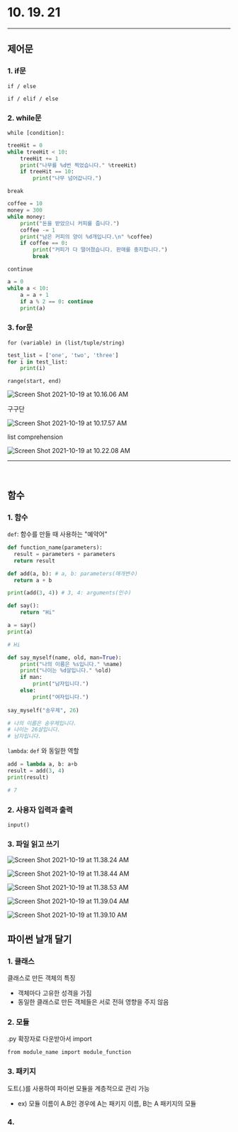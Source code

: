 # 10. 19. 21

<hr />

## 제어문



### 1. if문

`if / else`

`if / elif / else`







### 2. while문

`while [condition]:`

```python
treeHit = 0
while treeHit < 10:
    treeHit += 1
    print("나무를 %d번 찍었습니다." %treeHit)
    if treeHit == 10:
        print("나무 넘어갑니다.")
```



`break`

```python
coffee = 10
money = 300
while money:
    print("돈을 받았으니 커피를 줍니다.")
    coffee -= 1
    print("남은 커피의 양이 %d개입니다.\n" %coffee)
    if coffee == 0:
        print("커피가 다 떨어졌습니다. 판매를 중지합니다.")
        break
```



`continue`

```python
a = 0
while a < 10:
    a = a + 1
    if a % 2 == 0: continue
    print(a)
```





### 3. for문

`for (variable) in (list/tuple/string)`

```python
test_list = ['one', 'two', 'three']
for i in test_list:
    print(i)
```



`range(start, end)`

![Screen Shot 2021-10-19 at 10.16.06 AM](/Users/Woody/Desktop/bigdata_github/screenshots/Screen%20Shot%202021-10-19%20at%2010.16.06%20AM.png)



구구단

![Screen Shot 2021-10-19 at 10.17.57 AM](/Users/Woody/Desktop/bigdata_github/screenshots/Screen%20Shot%202021-10-19%20at%2010.17.57%20AM.png)



list comprehension

![Screen Shot 2021-10-19 at 10.22.08 AM](/Users/Woody/Desktop/bigdata_github/screenshots/Screen%20Shot%202021-10-19%20at%2010.22.08%20AM.png)



<hr />

<br />



## 함수

### 1. 함수

`def`: 함수를 만들 때 사용하는 "예약어"

```python
def function_name(parameters):
  result = parameters + parameters
  return result
```

```python
def add(a, b): # a, b: parameters(매개변수)
  return a + b

print(add(3, 4)) # 3, 4: arguments(인수)
```

```python
def say():
    return "Hi"

a = say()
print(a)

# Hi
```

```python
def say_myself(name, old, man=True):
    print("나의 이름은 %s입니다." %name)
    print("나이는 %d살입니다." %old)
    if man:
        print("남자입니다.")
    else:
        print("여자입니다.")
        
say_myself("송우제", 26)

# 나의 이름은 송우제입니다.
# 나이는 26살입니다.
# 남자입니다.
```



`lambda`: `def` 와 동일한 역할

```python
add = lambda a, b: a+b
result = add(3, 4)
print(result)

# 7
```





### 2. 사용자 입력과 출력

`input()`





### 3. 파일 읽고 쓰기

![Screen Shot 2021-10-19 at 11.38.24 AM](/Users/Woody/Desktop/bigdata_github/screenshots/Screen%20Shot%202021-10-19%20at%2011.38.24%20AM.png)

![Screen Shot 2021-10-19 at 11.38.44 AM](/Users/Woody/Desktop/bigdata_github/screenshots/Screen%20Shot%202021-10-19%20at%2011.38.44%20AM.png)

![Screen Shot 2021-10-19 at 11.38.53 AM](/Users/Woody/Desktop/bigdata_github/screenshots/Screen%20Shot%202021-10-19%20at%2011.38.53%20AM.png)

![Screen Shot 2021-10-19 at 11.39.04 AM](/Users/Woody/Desktop/bigdata_github/screenshots/Screen%20Shot%202021-10-19%20at%2011.39.04%20AM.png)

![Screen Shot 2021-10-19 at 11.39.10 AM](/Users/Woody/Desktop/bigdata_github/screenshots/Screen%20Shot%202021-10-19%20at%2011.39.10%20AM.png)





## 파이썬 날개 달기

### 1. 클래스

클래스로 만든 객체의 특징

- 객체마다 고유한 성격을 가짐
- 동일한 클래스로 만든 객체들은 서로 전혀 영향을 주지 않음



### 2. 모듈

.py 확장자로 다운받아서 import

`from module_name import module_function`



### 3. 패키지

도트(.)를 사용하여 파이썬 모듈을 계층적으로 관리 가능

- ex) 모듈 이름이 A.B인 경우에 A는 패키지 이름, B는 A 패키지의 모듈



### 4. 





